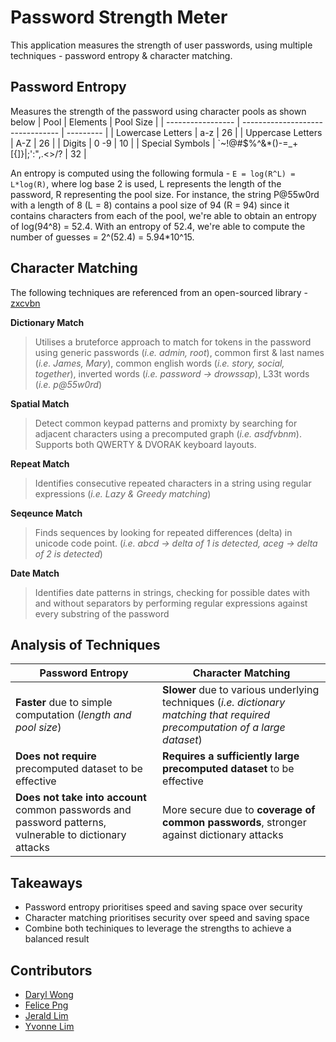 # Password Strength Meter
This application measures the strength of user passwords, using multiple techniques - password entropy & character matching.

## Password Entropy
Measures the strength of the password using character pools as shown below
| Pool              | Elements                         | Pool Size |
| ----------------- | -------------------------------- | --------- |
| Lowercase Letters | a-z                              | 26        |
| Uppercase Letters | A-Z                              | 26        |
| Digits            | 0 -9                             | 10        |
| Special Symbols   | `~!@#$%^&*()-=_+[{]}\|;':",.<>/? | 32        |

An entropy is computed using the following formula - `E = log(R^L) = L*log(R)`, where log base 2 is used, L represents the length of the password, R representing the pool size. For instance, the string P@55w0rd with a length of 8 (L = 8) contains a pool size of 94 (R = 94) since it contains characters from each of the pool, we're able to obtain an entropy of log(94^8) = 52.4. With an entropy of 52.4, we're able to compute the number of guesses = 2^(52.4) = 5.94*10^15.

## Character Matching
The following techniques are referenced from an open-sourced library - [zxcvbn](https://github.com/trichards57/zxcvbn)
  
**Dictionary Match**
> Utilises a bruteforce approach to match for tokens in the password using generic passwords (*i.e. admin, root*), common first & last names (*i.e. James, Mary*), common english words (*i.e. story, social, together*), inverted words (*i.e. password -> drowssap*), L33t words (*i.e. p@55w0rd*)
  
**Spatial Match**
> Detect common keypad patterns and promixty by searching for adjacent characters using a precomputed graph (*i.e. asdfvbnm*). Supports both QWERTY & DVORAK keyboard layouts.
  
**Repeat Match**
> Identifies consecutive repeated characters in a string using regular expressions (*i.e. Lazy & Greedy matching*)
  
**Seqeunce Match**
> Finds sequences by looking for repeated differences (delta) in unicode code point. (*i.e. abcd -> delta of 1 is detected, aceg -> delta of 2 is detected*)
  
**Date Match**
> Identifies date patterns in strings, checking for possible dates with and without separators by performing regular expressions against every substring of the password

## Analysis of Techniques
| Password Entropy                                                                                        | Character Matching                                                                                                           |
| ------------------------------------------------------------------------------------------------------- | ---------------------------------------------------------------------------------------------------------------------------- |
| **Faster** due to simple computation (*length and pool size*)                                           | **Slower** due to various underlying techniques (*i.e. dictionary matching that required precomputation of a large dataset*) |
| **Does not require** precomputed dataset to be effective                                                | **Requires a sufficiently large precomputed dataset** to be effective                                                        |
| **Does not take into account** common passwords and password patterns, vulnerable to dictionary attacks | More secure due to **coverage of common passwords**, stronger against dictionary attacks                                     |

## Takeaways
- Password entropy prioritises speed and saving space over security
- Character matching prioritises security over speed and saving space
- Combine both techiniques to leverage the strengths to achieve a balanced result

## Contributors
- [Daryl Wong](https://github.com/wongdaryl)
- [Felice Png](https://github.com/felicepng)
- [Jerald Lim](https://github.com/jeraldlyh)
- [Yvonne Lim](https://github.com/yvonnelhs)
